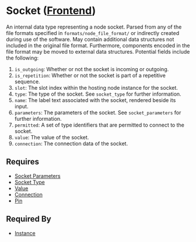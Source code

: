 # Socket ([Frontend](../../frontend.md))

An internal data type representing a node socket. Parsed from any of the file formats specified in `formats/node_file_format/` or indirectly created during use of the software. May contain additional data structures not included in the original file format. Furthermore, components encoded in the file format may be moved to external data structures. Potential fields include the following:

1. `is_outgoing`: Whether or not the socket is incoming or outgoing.
2. `is_repetition`: Whether or not the socket is part of a repetitive sequence.
3. `slot`: The slot index within the hosting node instance for the socket.
4. `type`: The type of the socket. See `socket_type` for further information.
5. `name`: The label text associated with the socket, rendered beside its input.
5. `parameters`: The parameters of the socket. See `socket_parameters` for further information.
6. `permitted`: A set of type identifiers that are permitted to connect to the socket.
7. `value`: The value of the socket.
8. `connection`: The connection data of the socket.

## Requires

- [Socket Parameters](./socket_parameters.md)
- [Socket Type](./socket_type.md)
- [Value](./value.md)
- [Connection](./connection.md)
- [Pin](./pin.md)

## Required By

- [Instance](./instance.md)
